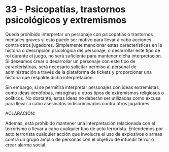 # 33 - Psicopatías, trastornos psicológicos y extremismos

Queda prohibido interpretar un personaje con psicopatías o trastornos mentales graves si esto puede ser motivo para llevar a cabo acciones contra otros jugadores. Simplemente mencionar estas características en la historia o descripción psicológica del personaje, o desarrollar este tipo de rol durante el juego, no será suficiente para mantener dicha interpretación. Si deseamos crear o desarrollar un personaje con este tipo de características, será necesario solicitar permiso al personal de administración a través de la plataforma de tickets y proporcionar una historia que respalde dicha interpretación.

Sin embargo, sí se permitirá interpretar personajes con ideas extremistas, como ideas xenófobas, misóginas u otros tipos de extremismos religiosos o políticos. No obstante, estas ideas no deberán ser utilizadas como excusa para llevar a cabo asesinatos indiscriminados contra otros jugadores.

ACLARACIÓN:

Además, está prohibido mantener una interpretación relacionada con el terrorismo o llevar a cabo cualquier tipo de acto terrorista. Entendemos por acto terrorista cualquier acción que involucre el uso de explosivos o armas contra un grupo amplio de personas con el objetivo de infundir terror o crear alarma social.
